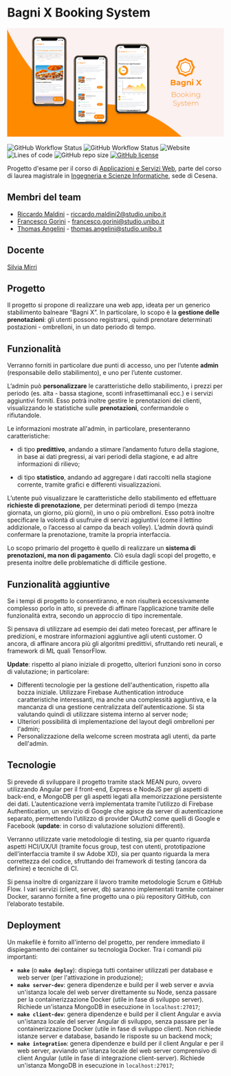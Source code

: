 # Bagni X Booking System
![Contribution guidelines for this project](docs/assets/github-banner.png)

![GitHub Workflow Status](https://img.shields.io/github/workflow/status/ASW-Project-Team/Bagni-X-Booking-System/Docker%20Compose%20CI?label=Docker%20Compose%20CI%20Build)
![GitHub Workflow Status](https://img.shields.io/github/workflow/status/ASW-Project-Team/Bagni-X-Booking-System/Angular%20CD?label=Angular%20GH%20Pages%20CD)
![Website](https://img.shields.io/website?label=GH%20Pages%20demo%20site&url=https%3A%2F%2Fasw-project-team.github.io%2FBagni-X-Booking-System)
![Lines of code](https://img.shields.io/tokei/lines/github/ASW-Project-Team/Bagni-X-Booking-System)
![GitHub repo size](https://img.shields.io/github/repo-size/ASW-Project-Team/Bagni-X-Booking-System)
[![GitHub license](https://img.shields.io/github/license/ASW-Project-Team/Bagni-X-Booking-System)](https://github.com/ASW-Project-Team/Bagni-X-Booking-System/blob/master/LICENSE)



Progetto d'esame per il corso di [Applicazioni e Servizi Web](https://www.unibo.it/it/didattica/insegnamenti/insegnamento/2020/412604), parte del corso di laurea magistrale in [Ingegneria e Scienze Informatiche](https://corsi.unibo.it/magistrale/IngegneriaScienzeInformatiche), sede di Cesena.


## Membri del team
 - [Riccardo Maldini](https://github.com/maldins46) - [riccardo.maldini2@studio.unibo.it](riccardo.maldini2@studio.unibo.it)
 - [Francesco Gorini](https://github.com/francescogorini) - [francesco.gorini@studio.unibo.it](francesco.gorini@studio.unibo.it)
 - [Thomas Angelini](https://github.com/ThomasAngeliniUnibo) - [thomas.angelini@studio.unibo.it](thomas.angelini@studio.unibo.it)
    
## Docente 
[Silvia Mirri](https://www.unibo.it/sitoweb/silvia.mirri)
 
## Progetto
Il progetto si propone di realizzare una web app, ideata per un generico stabilimento balneare “Bagni X”. In particolare, lo scopo è la **gestione delle prenotazioni**: gli utenti possono registrarsi, quindi prenotare determinati postazioni - ombrelloni, in un dato periodo di tempo.

## Funzionalità
Verranno forniti in particolare due punti di accesso, uno per l’utente **admin** (responsabile dello stabilimento), e uno per l’utente customer.

L’admin può **personalizzare** le caratteristiche dello stabilimento, i prezzi per periodo (es. alta - bassa stagione, sconti infrasettimanali ecc.) e i servizi aggiuntivi forniti. Esso potrà inoltre gestire le prenotazioni dei clienti, visualizzando le statistiche sulle **prenotazioni**, confermandole o rifiutandole. 

Le informazioni mostrate all'admin, in particolare, presenteranno caratteristiche:

 - di tipo **predittivo**, andando a stimare l’andamento futuro della stagione, in base ai dati pregressi, ai vari periodi della stagione, e ad altre informazioni di rilievo;

 - di tipo **statistico**, andando ad aggregare i dati raccolti nella stagione corrente, tramite grafici e differenti visualizzazioni.

L’utente può visualizzare le caratteristiche dello stabilimento ed effettuare **richieste di prenotazione**, per determinati periodi di tempo (mezza giornata, un giorno, più giorni), in uno o più ombrelloni. Esso potrà inoltre specificare la volontà di usufruire di servizi aggiuntivi (come il lettino addizionale, o l’accesso al campo da beach volley). L’admin dovrà quindi confermare la prenotazione, tramite la propria interfaccia.

Lo scopo primario del progetto è quello di realizzare un **sistema di prenotazioni, ma non di pagamento**. Ciò esula dagli scopi del progetto, e presenta inoltre delle problematiche di difficile gestione.

## Funzionalità aggiuntive
Se i tempi di progetto lo consentiranno, e non risulterà eccessivamente complesso porlo in atto, si prevede di affinare l’applicazione tramite delle funzionalità extra, secondo un approccio di tipo incrementale. 

Si pensava di utilizzare ad esempio dei dati meteo forecast, per affinare le predizioni, e mostrare informazioni aggiuntive agli utenti customer. O ancora, di affinare ancora più gli algoritmi predittivi, sfruttando reti neurali, e framework di ML quali TensorFlow.

**Update**: rispetto al piano iniziale di progetto, ulteriori funzioni sono in corso di valutazione; in particolare:
 - Differenti tecnologie per la gestione dell'authentication, rispetto alla bozza iniziale. Utilizzare Firebase Authentication introduce caratteristiche interessanti, ma anche una complessità aggiuntiva, e la mancanza di una gestione centralizzata dell'autenticazione. Si sta valutando quindi di utilizzare sistema interno al server node;
 - Ulteriori possibilità di implementazione del layout degli ombrelloni per l'admin;
 - Personalizzazione della welcome screen mostrata agli utenti, da parte dell'admin.

## Tecnologie
Si prevede di sviluppare il progetto tramite stack MEAN puro, ovvero utilizzando Angular per il front-end, Express e NodeJS per gli aspetti di back-end, e MongoDB per gli aspetti legati alla memorizzazione persistente dei dati. L’autenticazione verrà implementata tramite l’utilizzo di Firebase Authentication, un servizio di Google che agisce da server di autenticazione separato, permettendo l’utilizzo di provider OAuth2 come quelli di Google e Facebook (**update**: in corso di valutazione soluzioni differenti). 

Verranno utilizzate varie metodologie di testing, sia per quanto riguarda aspetti HCI/UX/UI (tramite focus group, test con utenti, prototipazione dell'interfaccia tramite il sw Adobe XD), sia per quanto riguarda la mera correttezza del codice, sfruttando dei framework di testing (ancora da definire) e tecniche di CI.

Si pensa inoltre di organizzare il lavoro tramite metodologie Scrum e GitHub Flow. I vari servizi (client, server, db) saranno implementati tramite container Docker, saranno fornite a fine progetto una o più repository GitHub, con l’elaborato testabile.

## Deployment
Un makefile è fornito all'interno del progetto, per rendere immediato il dispiegamento dei container su tecnologia Docker. Tra i comandi più importanti:
- **`make`** (o **`make deploy`**): dispiega tutti container utilizzati per database e web server (per l'attivazione in produzione);
- **`make server-dev`**: genera dipendenze e build per il web server e avvia un'istanza locale del web server direttamente su Node, senza passare per la containerizzazione Docker (utile in fase di sviluppo server). Richiede un'istanza MongoDB in esecuzione in `localhost:27017`;
- **`make client-dev`**: genera dipendenze e build per il client Angular e avvia un'istanza locale del server Angular di sviluppo, senza passare per la containerizzazione Docker (utile in fase di sviluppo client). Non richiede istanze server e database, basando le risposte su un backend mock;
- **`make integration`**: genera dipendenze e build per il client Angular e per il web server, avviando un'istanza locale del web server comprensivo di client Angular (utile in fase di integrazione client-server). Richiede un'istanza MongoDB in esecuzione in `localhost:27017`;

